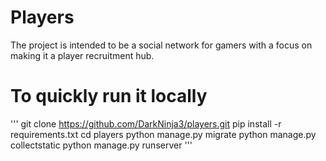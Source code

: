 # Players
The project is intended to be a social network for gamers with a focus on making it a player recruitment hub. 

# To quickly run it locally
''' 
    git clone https://github.com/DarkNinja3/players.git
    pip install -r requirements.txt
    cd players
    python manage.py migrate
    python manage.py collectstatic
    python manage.py runserver
    '''
